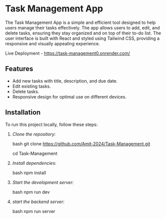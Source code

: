 # Task Management App

The Task Management App is a simple and efficient tool designed to help users manage their tasks effectively. The app allows users to add, edit, and delete tasks, ensuring they stay organized and on top of their to-do list. The user interface is built with React and styled using Tailwind CSS, providing a responsive and visually appealing experience.

Live Deployment - https://task-management0.onrender.com/

## Features

- Add new tasks with title, description, and due date.
- Edit existing tasks.
- Delete tasks.
- Responsive design for optimal use on different devices.

## Installation

To run this project locally, follow these steps:

1. *Clone the repository:*

   bash
   git clone https://github.com/Amit-2024/Task-Management.git

   cd Task-Management
   
   

3. *Install dependencies:*

   bash
   npm install
   

4. *Start the development server:*

   bash
   npm run dev
   
5. *start the backend server:*
   
   bash
   npm run server




